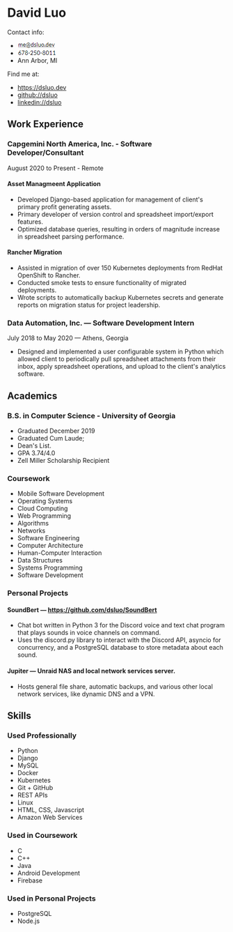 # David Luo

Contact info:

<!-- Please don't scrape me -->
* ![email](email.png)
* ![phone number](phone.png)
* Ann Arbor, MI

Find me at:

* https://dsluo.dev
* [github://dsluo](https://dsluo.dev/dsluo)
* [linkedin://dsluo](https://linkedin.com/in/dsluo)

## Work Experience

### Capgemini North America, Inc. - Software Developer/Consultant

August 2020 to Present - Remote

#### Asset Managmeent Application

* Developed Django-based application for management of client's primary profit generating assets.
* Primary developer of version control and spreadsheet import/export features.
* Optimized database queries, resulting in orders of magnitude increase in spreadsheet parsing performance.

#### Rancher Migration

* Assisted in migration of over 150 Kubernetes deployments from RedHat OpenShift to Rancher.
* Conducted smoke tests to ensure functionality of migrated deployments.
* Wrote scripts to automatically backup Kubernetes secrets and generate reports on migration status for project leadership.

### Data Automation, Inc.  —  Software Development Intern

July 2018 to May 2020 — Athens, Georgia

* Designed and implemented a user configurable system in Python which allowed client to periodically pull spreadsheet attachments from their inbox, apply spreadsheet operations, and upload to the client's analytics software.

## Academics

### B.S. in Computer Science - University of Georgia

* Graduated December 2019
* Graduated Cum Laude;
* Dean's List.
* GPA 3.74/4.0
* Zell Miller Scholarship Recipient

### Coursework

* Mobile Software Development
* Operating Systems
* Cloud Computing
* Web Programming
* Algorithms
* Networks
* Software Engineering
* Computer Architecture
* Human-Computer Interaction
* Data Structures
* Systems Programming
* Software Development

### Personal Projects

#### SoundBert — https://github.com/dsluo/SoundBert

* Chat bot written in Python 3 for the Discord voice and text chat program that plays sounds in voice channels on command.
* Uses the discord.py library to interact with the Discord API, asyncio for concurrency, and a PostgreSQL database to store metadata about each sound.

#### Jupiter — Unraid NAS and local network services server.
* Hosts general file share, automatic backups, and various other local network services, like dynamic DNS and a VPN.

## Skills

### Used Professionally

* Python
* Django
* MySQL
* Docker
* Kubernetes
* Git + GitHub
* REST APIs
* Linux
* HTML, CSS, Javascript
* Amazon Web Services

### Used in Coursework

* C
* C++
* Java
* Android Development
* Firebase

### Used in Personal Projects

* PostgreSQL
* Node.js